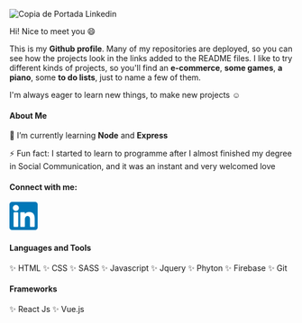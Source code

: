 <!--
**Emilia-Guadalupe/Emilia-Guadalupe** is a ✨ _special_ ✨ repository because its `README.md` (this file) appears on your GitHub profile. -->

![Copia de Portada Linkedin](https://user-images.githubusercontent.com/62853907/123264041-052c2f80-d4d0-11eb-9dd3-bd2b0ecefb52.png)


Hi! Nice to meet you :smile:

This is my <b>Github profile</b>. Many of my repositories are deployed, so you can see how the projects look in the links added to the README files. I like to try different kinds of projects, so you'll find an <b>e-commerce</b>, <b>some games</b>, <b>a piano</b>, some <b>to do lists</b>, just to name a few of them. 

I'm always eager to learn new things, to make new projects :relaxed:

#### About Me

🌱 I’m currently learning <b>Node</b> and <b>Express</b>

⚡ Fun fact: I started to learn to programme after I almost finished my degree in Social Communication, and it was an instant and very welcomed love 

#### Connect with me: 

<a href="https://www.linkedin.com/in/maria-emilia-guadalupe-a9b63b160/" target="_blank"><img height="50px" src="https://raw.githubusercontent.com/Emilia-Guadalupe/Emilia-Guadalupe/main/Linkedin.png" alt="Linkedin Logo" /> </a>

#### Languages and Tools

:sparkles: HTML
:sparkles: CSS
:sparkles: SASS
:sparkles: Javascript
:sparkles: Jquery
:sparkles: Phyton
:sparkles: Firebase
:sparkles: Git

#### Frameworks

:sparkles: React Js
:sparkles: Vue.js
